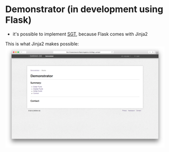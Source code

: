 # Demonstrator (in development using Flask)

- it's possible to implement [SGT](https://github.com/DARIAH-DE/StyleGuideTemplate), because Flask comes with Jinja2


This is what Jinja2 makes possible:
![screenshot](https://raw.githubusercontent.com/thvitt/cophi-toolbox/master/demonstrator/Jinja2/demonstrator.png)
